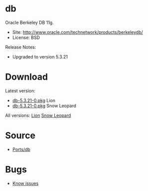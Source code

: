 

# db #

Oracle Berkeley DB 11g.

  * Site: http://www.oracle.com/technetwork/products/berkeleydb/
  * License: BSD

Release Notes:
  * Upgraded to version 5.3.21


# Download #

Latest version:
  * [db-5.3.21-0.pkg](http://code.google.com/p/rudix/downloads/detail?name=db-5.3.21-0.pkg) Lion
  * [db-5.3.21-0.pkg](http://code.google.com/p/rudix-snowleopard/downloads/detail?name=db-5.3.21-0.pkg) Snow Leopard

All versions: [Lion](http://code.google.com/p/rudix/downloads/list?q=db) [Snow Leopard](http://code.google.com/p/rudix-snowleopard/downloads/list?q=db)

# Source #
  * [Ports/db](http://code.google.com/p/rudix/source/browse/Ports/db)

# Bugs #
  * [Know issues](http://code.google.com/p/rudix/issues/list?q=db)
